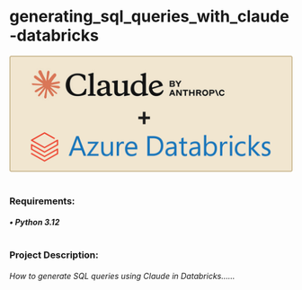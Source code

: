 # generating_sql_queries_with_claude-databricks

![alt text](claude.jpg)
#
### Requirements:
##### • Python 3.12
#
### Project Description:
###### How to generate SQL queries using Claude in Databricks......


